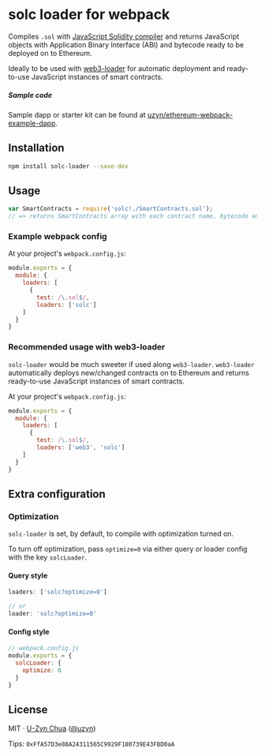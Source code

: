# solc loader for webpack

Compiles `.sol` with [JavaScript Solidity compiler](https://github.com/chriseth/browser-solidity) and returns JavaScript objects with Application Binary Interface (ABI) and bytecode ready to be deployed on to Ethereum.

Ideally to be used with [web3-loader](https://github.com/uzyn/web3-loader) for automatic deployment and ready-to-use JavaScript instances of smart contracts.

##### Sample code

Sample dapp or starter kit can be found at [uzyn/ethereum-webpack-example-dapp](https://github.com/uzyn/ethereum-webpack-example-dapp).

## Installation

```bash
npm install solc-loader --save-dev
```

## Usage

```js
var SmartContracts = require('solc!./SmartContracts.sol');
// => returns SmartContracts array with each contract name, bytecode and abi.
```

### Example webpack config

At your project's `webpack.config.js`:

```js
module.exports = {
  module: {
    loaders: [
      {
        test: /\.sol$/,
        loaders: ['solc']
    ]
  }
}
```

### Recommended usage with web3-loader

`solc-loader` would be much sweeter if used along `web3-loader`. `web3-loader` automatically deploys new/changed contracts on to Ethereum and returns ready-to-use JavaScript instances of smart contracts.

At your project's `webpack.config.js`:

```js
module.exports = {
  module: {
    loaders: [
      {
        test: /\.sol$/,
        loaders: ['web3', 'solc']
    ]
  }
}
```

## Extra configuration

### Optimization

`solc-loader` is set, by default, to compile with optimization turned on.

To turn off optimization, pass `optimize=0` via either query or loader config with the key `solcLoader`.

#### Query style

```js
loaders: ['solc?optimize=0']

// or
loader: 'solc?optimize=0'
```

#### Config style

```js
// webpack.config.js
module.exports = {
  solcLoader: {
    optimize: 0
  }
}
```

## License
MIT · [U-Zyn Chua](http://uzyn.com) ([@uzyn](http://twitter.com/uzyn))

Tips: `0xFfA57D3e88A24311565C9929F180739E43FBD0aA`

